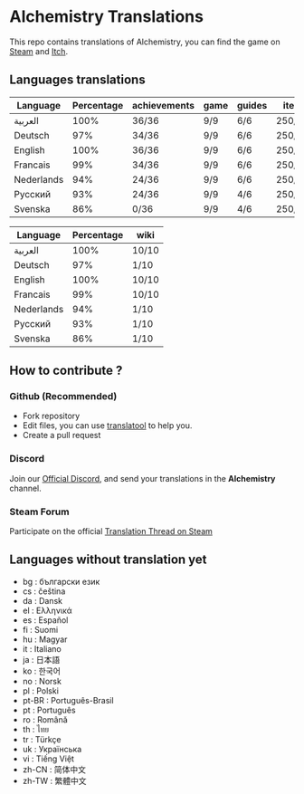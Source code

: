 # Alchemistry Translations

This repo contains translations of Alchemistry, you can find the game on [Steam](https://store.steampowered.com/app/1730540/Alchemistry/) and [Itch](https://elanis.itch.io/alchemistry).

## Languages translations

 |	Language |	Percentage |	achievements |	game |	guides |	items |	store |	ui |
 |	--- |	--- |	--- |	--- |	--- |	--- |	--- |	--- |
 |	العربية |	100% |	36/36 |	9/9 |	6/6 |	250/250 |	3/3 |	56/56 |
 |	Deutsch |	97% |	34/36 |	9/9 |	6/6 |	250/250 |	3/3 |	56/56 |
 |	English |	100% |	36/36 |	9/9 |	6/6 |	250/250 |	3/3 |	56/56 |
 |	Francais |	99% |	34/36 |	9/9 |	6/6 |	250/250 |	3/3 |	56/56 |
 |	Nederlands |	94% |	24/36 |	9/9 |	6/6 |	250/250 |	0/3 |	56/56 |
 |	Русский |	93% |	24/36 |	9/9 |	4/6 |	250/250 |	0/3 |	56/56 |
 |	Svenska |	86% |	0/36 |	9/9 |	4/6 |	250/250 |	0/3 |	56/56 |


 |	Language |	Percentage |	wiki |
 |	--- |	--- |	--- |
 |	العربية |	100% |	10/10 |
 |	Deutsch |	97% |	1/10 |
 |	English |	100% |	10/10 |
 |	Francais |	99% |	10/10 |
 |	Nederlands |	94% |	1/10 |
 |	Русский |	93% |	1/10 |
 |	Svenska |	86% |	1/10 |


## How to contribute ?

### Github (Recommended)

- Fork repository
- Edit files, you can use [translatool](https://github.com/Dysnomia-studio/translatool) to help you.
- Create a pull request

### Discord

Join our [Official Discord](https://discord.gg/c8aARey), and send your translations in the **Alchemistry** channel.

### Steam Forum

Participate on the official [Translation Thread on Steam](https://steamcommunity.com/app/1730540/discussions/0/5250637856236335523/)

## Languages without translation yet
- bg : български език
- cs : čeština
- da : Dansk
- el : Ελληνικά
- es : Español
- fi : Suomi
- hu : Magyar
- it : Italiano
- ja : 日本語
- ko : 한국어
- no : Norsk
- pl : Polski
- pt-BR : Português-Brasil
- pt : Português
- ro : Română
- th : ไทย
- tr : Türkçe
- uk : Українська
- vi : Tiếng Việt
- zh-CN : 简体中文
- zh-TW : 繁體中文
